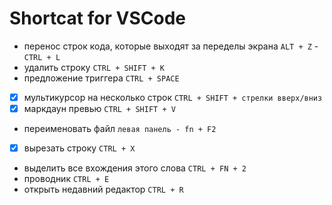# Shortcat for VSCode

- перенос строк кода, которые выходят за переделы экрана `ALT + Z` - `CTRL + L`
- удалить строку `CTRL + SHIFT + K`
- предложение триггера `CTRL + SPACE`
- [x] мультикурсор на несколько строк `CTRL + SHIFT + стрелки вверх/вниз`
- [x] маркдаун превью `CTRL + SHIFT + V`
- переименовать файл `левая панель - fn + F2`
- [x] вырезать строку `CTRL + X`
- выделить все вхождения этого слова `CTRL + FN + 2`
- проводник `CTRL + E`
- открыть недавний редактор `CTRL + R`
